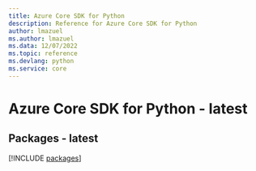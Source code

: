 ```yaml
---
title: Azure Core SDK for Python
description: Reference for Azure Core SDK for Python
author: lmazuel
ms.author: lmazuel
ms.data: 12/07/2022
ms.topic: reference
ms.devlang: python
ms.service: core
---
```

# Azure Core SDK for Python - latest
## Packages - latest
[!INCLUDE [packages](core-index.md)]